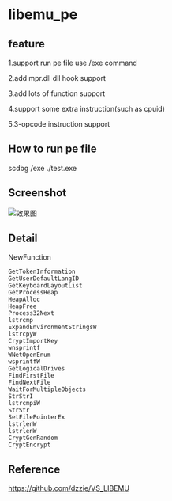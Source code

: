 ﻿libemu_pe
=============
feature
---------------
1.support run pe file use /exe command

2.add mpr.dll dll hook support

3.add lots of function support

4.support some extra instruction(such as cpuid)

5.3-opcode instruction support


How to run pe file
---------------
scdbg /exe ./test.exe


Screenshot
---------------
![效果图](http://img.arch-vile.com/git-scdbg1.png)


Detail
---------------
NewFunction
```
GetTokenInformation
GetUserDefaultLangID
GetKeyboardLayoutList
GetProcessHeap
HeapAlloc
HeapFree
Process32Next
lstrcmp
ExpandEnvironmentStringsW
lstrcpyW
CryptImportKey
wnsprintf
WNetOpenEnum
wsprintfW
GetLogicalDrives
FindFirstFile
FindNextFile
WaitForMultipleObjects
StrStrI
lstrcmpiW
StrStr
SetFilePointerEx
lstrlenW
lstrlenW
CryptGenRandom
CryptEncrypt
```

Reference
-----------------------------
https://github.com/dzzie/VS_LIBEMU
